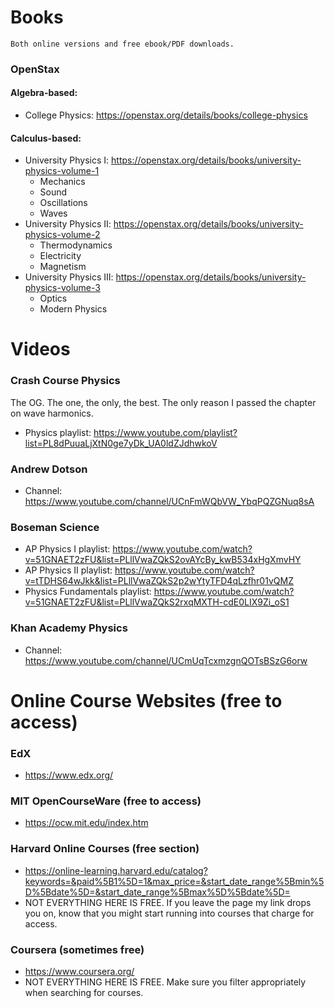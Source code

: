 # Books
`Both online versions and free ebook/PDF downloads.`
### OpenStax
#### Algebra-based:
- College Physics: https://openstax.org/details/books/college-physics 
#### Calculus-based:
- University Physics I: https://openstax.org/details/books/university-physics-volume-1 
  - Mechanics
  - Sound
  - Oscillations 
  - Waves
- University Physics II: https://openstax.org/details/books/university-physics-volume-2 
  - Thermodynamics
  - Electricity
  - Magnetism
- University Physics III: https://openstax.org/details/books/university-physics-volume-3 
  - Optics
  - Modern Physics


# Videos
### Crash Course Physics
The OG. The one, the only, the best. The only reason I passed the chapter on wave harmonics. 
- Physics playlist: https://www.youtube.com/playlist?list=PL8dPuuaLjXtN0ge7yDk_UA0ldZJdhwkoV
### Andrew Dotson
- Channel: https://www.youtube.com/channel/UCnFmWQbVW_YbqPQZGNuq8sA
### Boseman Science
- AP Physics I playlist: https://www.youtube.com/watch?v=51GNAET2zFU&list=PLllVwaZQkS2ovAYcBy_kwB534xHgXmvHY
- AP Physics II playlist: https://www.youtube.com/watch?v=tTDHS64wJkk&list=PLllVwaZQkS2p2wYtyTFD4qLzfhr01vQMZ
- Physics Fundamentals playlist: https://www.youtube.com/watch?v=51GNAET2zFU&list=PLllVwaZQkS2rxqMXTH-cdE0LIX9Zi_oS1
### Khan Academy Physics
- Channel: https://www.youtube.com/channel/UCmUqTcxmzgnQOTsBSzG6orw


# Online Course Websites (free to access)
### EdX
- https://www.edx.org/
### MIT OpenCourseWare (free to access)
- https://ocw.mit.edu/index.htm
### Harvard Online Courses (free section)
- https://online-learning.harvard.edu/catalog?keywords=&paid%5B1%5D=1&max_price=&start_date_range%5Bmin%5D%5Bdate%5D=&start_date_range%5Bmax%5D%5Bdate%5D=
- NOT EVERYTHING HERE IS FREE. If you leave the page my link drops you on, know that you might start running into courses that charge for access.
### Coursera (sometimes free)
- https://www.coursera.org/
- NOT EVERYTHING HERE IS FREE. Make sure you filter appropriately when searching for courses. 
